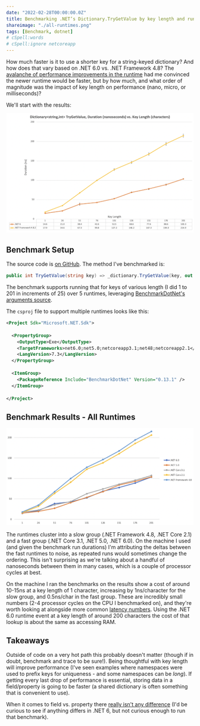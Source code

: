 ```yaml
---
date: "2022-02-28T00:00:00.0Z"
title: Benchmarking .NET’s Dictionary.TryGetValue by key length and runtime
shareimage: "./all-runtimes.png"
tags: [Benchmark, dotnet]
# cSpell:words
# cSpell:ignore netcoreapp
---
```


How much faster is it to use a shorter key for a string-keyed dictionary? And how does that vary based on .NET 6.0 vs. .NET Framework 4.8? The [avalanche of performance improvements in the runtime][performance improvements in net6] had me convinced the newer runtime would be faster, but by how much, and what order of magnitude was the impact of key length on performance (nano, micro, or milliseconds)?

We'll start with the results:

![Benchmark results](./benchmark-results.png)

## Benchmark Setup

The source code is [on GitHub][benchmark source]. The method I've benchmarked is:

```csharp
public int TryGetValue(string key) => _dictionary.TryGetValue(key, out var value) ? value : default;
```

The benchmark supports running that for keys of various length (I did 1 to 201 in increments of 25) over 5 runtimes, leveraging [BenchmarkDotNet's arguments source].

The `csproj` file to support multiple runtimes looks like this:

```xml
<Project Sdk="Microsoft.NET.Sdk">

  <PropertyGroup>
    <OutputType>Exe</OutputType>
    <TargetFrameworks>net6.0;net5.0;netcoreapp3.1;net48;netcoreapp2.1</TargetFrameworks>
    <LangVersion>7.3</LangVersion>
  </PropertyGroup>

  <ItemGroup>
    <PackageReference Include="BenchmarkDotNet" Version="0.13.1" />
  </ItemGroup>

</Project>

```

## Benchmark Results - All Runtimes

![All runtimes benchmark results](./all-runtimes.png)

The runtimes cluster into a slow group (.NET Framework 4.8, .NET Core 2.1) and a fast group (.NET Core 3.1, .NET 5.0, .NET 6.0). On the machine I used (and given the benchmark run durations) I'm attributing the deltas between the fast runtimes to noise, as repeated runs would sometimes change the ordering. This isn't surprising as we're talking about a handful of nanoseconds between them in many cases, which is a couple of processor cycles at best.

On the machine I ran the benchmarks on the results show a cost of around 10-15ns at a key length of 1 character, increasing by 1ns/character for the slow group, and 0.5ns/char in the fast group. These are incredibly small numbers (2-4 processor cycles on the CPU I benchmarked on), and they're worth looking at alongside more common [latency numbers]. Using the .NET 6.0 runtime event at a key length of around 200 characters the cost of that lookup is about the same as accessing RAM.

## Takeaways

Outside of code on a very hot path this probably doesn't matter (though if in doubt, benchmark and trace to be sure!). Being thoughtful with key length will improve performance (I've seen examples where namespaces were used to prefix keys for uniqueness - and some namespaces can be _long_). If getting every last drop of performance is essential, storing data in a field/property is going to be faster (a shared dictionary is often something that is convenient to use).

When it comes to field vs. property there [really isn't any difference] (I'd be curious to see if anything differs in .NET 6, but not curious enough to run that benchmark).

[performance improvements in net6]: https://devblogs.microsoft.com/dotnet/performance-improvements-in-net-6/
[benchmark source]: https://github.com/taddison/dotnet-benchmarks/tree/main/DictionaryKeyLookup
[benchmarkdotnet's arguments source]: https://benchmarkdotnet.org/articles/features/parameterization.html#sample-introargumentssource
[latency numbers]: https://colin-scott.github.io/personal_website/research/interactive_latency.html
[really isn't any difference]: https://till.red/b/1/

